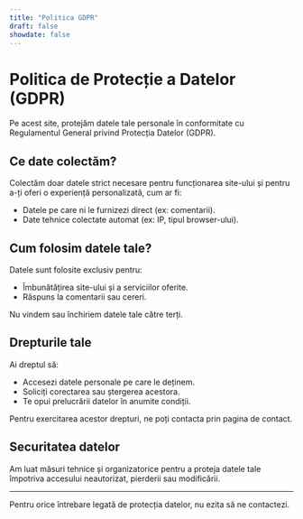 ```yaml
---
title: "Politica GDPR"
draft: false
showdate: false
---
```


# Politica de Protecție a Datelor (GDPR)

Pe acest site, protejăm datele tale personale în conformitate cu Regulamentul General privind Protecția Datelor (GDPR).

## Ce date colectăm?

Colectăm doar datele strict necesare pentru funcționarea site-ului și pentru a-ți oferi o experiență personalizată, cum ar fi:

- Datele pe care ni le furnizezi direct (ex: comentarii).
- Date tehnice colectate automat (ex: IP, tipul browser-ului).

## Cum folosim datele tale?

Datele sunt folosite exclusiv pentru:

- Îmbunătățirea site-ului și a serviciilor oferite.
- Răspuns la comentarii sau cereri.

Nu vindem sau închiriem datele tale către terți.

## Drepturile tale

Ai dreptul să:

- Accesezi datele personale pe care le deținem.
- Soliciți corectarea sau ștergerea acestora.
- Te opui prelucrării datelor în anumite condiții.

Pentru exercitarea acestor drepturi, ne poți contacta prin pagina de contact.

## Securitatea datelor

Am luat măsuri tehnice și organizatorice pentru a proteja datele tale împotriva accesului neautorizat, pierderii sau modificării.

---

Pentru orice întrebare legată de protecția datelor, nu ezita să ne contactezi.

